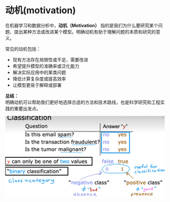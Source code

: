 # 动机(motivation)

在机器学习和数据分析中，**动机（Motivation）** 指的是我们为什么要研究某个问题、提出某种方法或改进某个模型。明确动机有助于理解问题的本质和研究的意义。

常见的动机包括：
- 现有方法存在局限性或不足，需要改进
- 希望提升模型的准确率或泛化能力
- 解决实际应用中的某类问题
- 降低计算复杂度或提高效率
- 让模型更易于解释或部署

**总结：**  
明确动机可以帮助我们更好地选择合适的方法和技术路线，也是科学研究和工程实践的重要出发点。

![](11.动机/image.png)